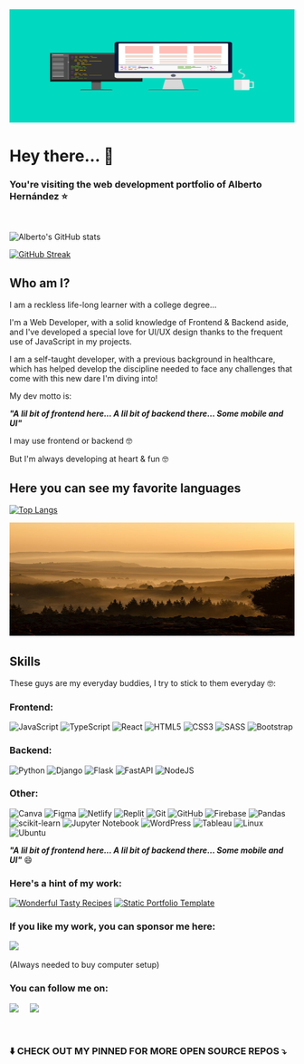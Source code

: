 <img src="images/frontend.png" style="width: 100%; height: 200px;" alt="SMART DEV BANNER" />

# Hey there... :wave: 

### You're visiting the web development portfolio of Alberto Hernández :star:

 <br>
 
![Alberto's GitHub stats](https://github-readme-stats.vercel.app/api?username=jesusalberto18&show_icons=true&theme=gotham)

[![GitHub Streak](https://github-readme-streak-stats.herokuapp.com/?user=jesusalberto18&theme=gotham)](https://git.io/streak-stats)

## Who am I?

I am a reckless life-long learner with a college degree... 

I'm a Web Developer, with a solid knowledge of Frontend & Backend aside, and I've developed a special love for UI/UX design thanks to the frequent use of JavaScript in my projects.

I am a self-taught developer, with a previous background in healthcare, which has helped develop the discipline needed to face any challenges that come with this new dare I'm diving into!

My dev motto is:

<strong><em>"A lil bit of frontend here... A lil bit of backend there... Some mobile and UI"</em></strong>

I may use frontend or backend :nerd_face:

But I'm always developing at heart & fun :nerd_face:

## Here you can see my favorite languages

[![Top Langs](https://github-readme-stats.vercel.app/api/top-langs/?username=jesusalberto18&layout=compact&langs_count=10&theme=gotham)](https://github.com/anuraghazra/github-readme-stats)

<img src="images/landing.jpg" style="width: 100%; height: 200px;" alt="SMART DEV BANNER" />

## Skills

These guys are my everyday buddies, I try to stick to them everyday :nerd_face::

### Frontend:
![JavaScript](https://img.shields.io/badge/javascript-%23323330.svg?style=for-the-badge&logo=javascript&logoColor=%23F7DF1E)
![TypeScript](https://img.shields.io/badge/typescript-%23007ACC.svg?style=for-the-badge&logo=typescript&logoColor=white)
![React](https://img.shields.io/badge/react-%2320232a.svg?style=for-the-badge&logo=react&logoColor=%2361DAFB)
![HTML5](https://img.shields.io/badge/html5-%23E34F26.svg?style=for-the-badge&logo=html5&logoColor=white)
![CSS3](https://img.shields.io/badge/css3-%231572B6.svg?style=for-the-badge&logo=css3&logoColor=white)
![SASS](https://img.shields.io/badge/SASS-hotpink.svg?style=for-the-badge&logo=SASS&logoColor=white)
![Bootstrap](https://img.shields.io/badge/bootstrap-%23563D7C.svg?style=for-the-badge&logo=bootstrap&logoColor=white)

### Backend:
![Python](https://img.shields.io/badge/python-3670A0?style=for-the-badge&logo=python&logoColor=ffdd54)
![Django](https://img.shields.io/badge/django-%23092E20.svg?style=for-the-badge&logo=django&logoColor=white)
![Flask](https://img.shields.io/badge/flask-%23000.svg?style=for-the-badge&logo=flask&logoColor=white)
![FastAPI](https://img.shields.io/badge/FastAPI-005571?style=for-the-badge&logo=fastapi)
![NodeJS](https://img.shields.io/badge/node.js-6DA55F?style=for-the-badge&logo=node.js&logoColor=white)

### Other:
![Canva](https://img.shields.io/badge/Canva-%2300C4CC.svg?style=for-the-badge&logo=Canva&logoColor=white)
![Figma](https://img.shields.io/badge/figma-%23F24E1E.svg?style=for-the-badge&logo=figma&logoColor=white)
![Netlify](https://img.shields.io/badge/netlify-%23000000.svg?style=for-the-badge&logo=netlify&logoColor=#00C7B7)
![Replit](https://img.shields.io/badge/Replit-DD1200?style=for-the-badge&logo=Replit&logoColor=white)
![Git](https://img.shields.io/badge/git-%23F05033.svg?style=for-the-badge&logo=git&logoColor=white)
![GitHub](https://img.shields.io/badge/github-%23121011.svg?style=for-the-badge&logo=github&logoColor=white)
![Firebase](https://img.shields.io/badge/firebase-%23039BE5.svg?style=for-the-badge&logo=firebase)
![Pandas](https://img.shields.io/badge/pandas-%23150458.svg?style=for-the-badge&logo=pandas&logoColor=white)
![scikit-learn](https://img.shields.io/badge/scikit--learn-%23F7931E.svg?style=for-the-badge&logo=scikit-learn&logoColor=white)
![Jupyter Notebook](https://img.shields.io/badge/jupyter-%23FA0F00.svg?style=for-the-badge&logo=jupyter&logoColor=white)
![WordPress](https://img.shields.io/badge/WordPress-%23117AC9.svg?style=for-the-badge&logo=WordPress&logoColor=white)
![Tableau](https://img.shields.io/badge/Tableau-E97627?style=for-the-badge&logo=Tableau&logoColor=white)
![Linux](https://img.shields.io/badge/Linux-FCC624?style=for-the-badge&logo=linux&logoColor=black)
![Ubuntu](https://img.shields.io/badge/Ubuntu-E95420?style=for-the-badge&logo=ubuntu&logoColor=white)

<strong><em>"A lil bit of frontend here... A lil bit of backend there... Some mobile and UI"</em></strong> :smile:

### Here's a hint of my work:

<a href="https://github.com/jesusalberto18/wonderful-tasty-recipes"><img width="278" src="https://denvercoder1-github-readme-stats.vercel.app/api/pin/?username=jesusalberto18&repo=wonderful-tasty-recipes&theme=gotham&bg_color=0c1014&title_color=2aa889&hide_border=false&icon_color=599cab&show_icons=true" alt="Wonderful Tasty Recipes"></a>
<a href="https://github.com/jesusalberto18/static-portfolio-template"><img width="278" src="https://denvercoder1-github-readme-stats.vercel.app/api/pin/?username=jesusalberto18&repo=static-portfolio-template&theme=gotham&bg_color=0c1014&title_color=2aa889&hide_border=false&icon_color=599cab&show_icons=true" alt="Static Portfolio Template"></a>

### If you like my work, you can sponsor me here:

<a href="https://www.paypal.com/paypalme/j2al444">
<img src="https://img.shields.io/badge/PayPal-00457C?style=for-the-badge&logo=paypal&logoColor=white" />
</a>

(Always needed to buy computer setup)

### You can follow me on:

<a href="https://www.linkedin.com/in/jesusalberto18/"><img src="https://img.shields.io/badge/linkedin-%230077B5.svg?&style=for-the-badge&logo=linkedin&logoColor=white" /></a>&nbsp;&nbsp;&nbsp;&nbsp;
<a href="https://twitter.com/albertiaetweets"><img src="https://img.shields.io/badge/twitter-%231DA1F2.svg?&style=for-the-badge&logo=twitter&logoColor=white" /></a>&nbsp;&nbsp;&nbsp;&nbsp;

<br>

### :arrow_down: CHECK OUT MY PINNED FOR MORE OPEN SOURCE REPOS :arrow_heading_down:

<!---
jesusalberto18/jesusalberto18 is a ✨ special ✨ repository because its `README.md` (this file) appears on your GitHub profile.
You can click the Preview link to take a look at your changes.
--->
